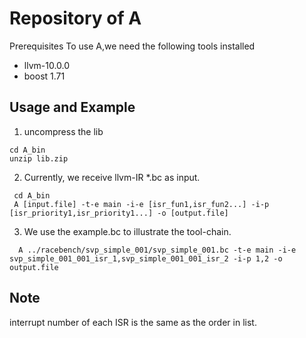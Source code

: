 # Repository of A

Prerequisites
To use A,we need the following tools installed

+ llvm-10.0.0
+ boost 1.71

## Usage and Example
1. uncompress the lib
```
cd A_bin
unzip lib.zip
```
2. Currently, we receive llvm-IR *.bc as input.
```
 cd A_bin
 A [input.file] -t-e main -i-e [isr_fun1,isr_fun2...] -i-p [isr_priority1,isr_priority1...] -o [output.file]
```
3. We use the example.bc to illustrate the tool-chain.
```
  A ../racebench/svp_simple_001/svp_simple_001.bc -t-e main -i-e svp_simple_001_001_isr_1,svp_simple_001_001_isr_2 -i-p 1,2 -o output.file
```
## Note
interrupt number of each ISR is the same as the order in list.
